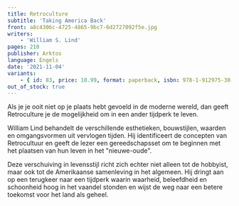 ```yaml
---
title: Retroculture
subtitle: 'Taking America Back'
front: a8c4306c-4725-4865-9bc7-6d2727092f5e.jpg
writers:
    - 'William S. Lind'
pages: 210
publisher: Arktos
language: Engels
date: '2021-11-04'
variants:
    - { id: 83, price: 18.99, format: paperback, isbn: 978-1-912975-30-3, out_of_stock: true }
out_of_stock: true
---
```


Als je je ooit niet op je plaats hebt gevoeld in de moderne wereld, dan geeft Retroculture je de mogelijkheid om in een ander tijdperk te leven.

William Lind behandelt de verschillende esthetieken, bouwstijlen, waarden en omgangsvormen uit vervlogen tijden. Hij identificeert de concepten van Retrocultuur en geeft de lezer een gereedschapsset om te beginnen met het plaatsen van hun leven in het "nieuwe-oude".

Deze verschuiving in levensstijl richt zich echter niet alleen tot de hobbyist, maar ook tot de Amerikaanse samenleving in het algemeen. Hij dringt aan op een terugkeer naar een tijdperk waarin waarheid, beleefdheid en schoonheid hoog in het vaandel stonden en wijst de weg naar een betere toekomst voor het land als geheel.
